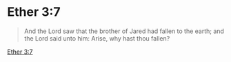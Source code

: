 # Ether 3:7

> And the Lord saw that the brother of Jared had fallen to the earth; and the Lord said unto him: Arise, why hast thou fallen?

[Ether 3:7](https://www.churchofjesuschrist.org/study/scriptures/bofm/ether/3?lang=eng&id=p7#p7)


